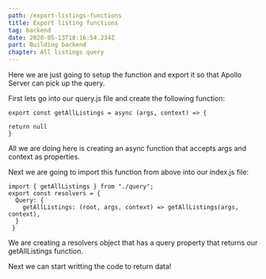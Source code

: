 ```yaml
---
path: /export-listings-functions
title: Export listing functions
tag: backend
date: 2020-05-13T18:16:54.234Z
part: Building backend
chapter: All listings query
---
```

Here we are just going to setup the function and export it so that Apollo Server can pick up the query.

First lets go into our query.js file and create the following function:



```
export const getAllListings = async (args, context) => {

return null
}
```



All we are doing here is creating an async function that accepts args and context as properties.

Next we are going to import this function from above into our index.js file:



```
import { getAllListings } from "./query";
export const resolvers = {
  Query: {
    getAllListings: (root, args, context) => getAllListings(args, context),
  }
 }
```

 We are creating a resolvers object that has a query property that returns our getAllListings function.



Next we can start writting the code to return data!